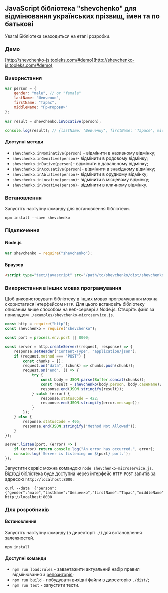 ## JavaScript бібліотека "shevchenko" для відмінювання українських прізвищ, імен та по батькові

Увага! Бібліотека знаходиться на етапі розробки.

### Демо

[http://shevchenko-js.tooleks.com/#demo](http://shevchenko-js.tooleks.com/#demo)


### Використання

```JavaScript
var person = {
    gender: "male", // or "female"
    lastName: "Шевченко",
    firstName: "Тарас",
    middleName: "Григорович"
};

var result = shevchenko.inVocative(person);

console.log(result); // {lastName: 'Шевченку', firstName: 'Тарасе', middleName: 'Григоровичу'}
```

#### Доступні методи

- `shevchenko.inNominative(person)` - відмінити в називному відмінку;
- `shevchenko.inGenitive(person)`- відмінити в родовому відмінку;
- `shevchenko.inDative(person)`- відмінити в давальному відмінку;
- `shevchenko.inAccusative(person)`- відмінити в знахідному відмінку;
- `shevchenko.inAblative(person)`- відмінити в орудному відмінку;
- `shevchenko.inLocative(person)`- відмінити в місцевому відмінку;
- `shevchenko.inVocative(person)`- відмінити в кличному відмінку.

### Встановлення

Запустіть наступну команду для встановлення бібліотеки.

```
npm install --save shevchenko
```

### Підключення

#### Node.js

```JavaScript
var shevchenko = require("shevchenko");
```

#### Браузер

```HTML
<script type="text/javascript" src="/path/to/shevchenko/dist/shevchenko.min.js"></script>
```

### Використання в інших мовах програмування

Щоб використовувати бібліотеку в інших мовах програмування можна скористатися інтерфейсом `HTTP`. Для цього встановіть бібліотеку описаним вище способом на веб-сервері з Node.js. Створіть файл за прикладом `./examples/shevchenko-microservice.js`.

```JavaScript
const http = require("http");
const shevchenko = require("shevchenko");

const port = process.env.port || 8000;

const server = http.createServer((request, response) => {
    response.setHeader("Content-Type", "application/json");
    if (request.method === "POST") {
        const chunks = [];
        request.on("data", (chunk) => chunks.push(chunk));
        request.on("end", () => {
            try {
                const body = JSON.parse(Buffer.concat(chunks));
                const result = shevchenko(body.person, body.caseName);
                response.end(JSON.stringify(result));
            } catch (error) {
                response.statusCode = 422;
                response.end(JSON.stringify(error.message));
            }
        });
    } else {
        response.statusCode = 405;
        response.end(JSON.stringify("Method Not Allowed"));
    }
});

server.listen(port, (error) => {
    if (error) return console.log("An error has occurred.", error);
    console.log(`Server is listening on ${port} port.`);
});
```

Запустити сервіс можна командою `node shevchenko-microservice.js`. Відтоді бібліотека буде доступна через інтерфейс `HTTP POST` запитів за адресою `http://localhost:8000`.

```
curl --data '{"person":{"gender":"male","lastName":"Шевченко","firstName":"Тарас","middleName":"Григорович"},"caseName":"vocative"}' http://localhost:8000
```

### Для розробників

#### Встановлення

Запустіть наступну команду (в директорії `./`) для встановлення залежностей.

```
npm install
```

#### Доступні команди

- `npm run load:rules` - завантажити актуальний набір правил відмінювання з [репозиторія](https://github.com/tooleks/shevchenko-rules);
- `npm run build` - побудувати вихідні файли в директорію `./dist/`;
- `npm run test` - запустити тести.
